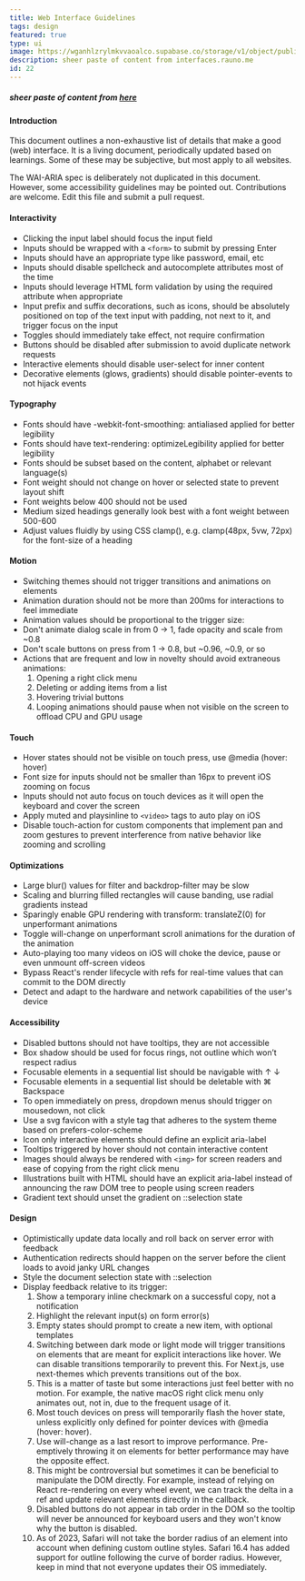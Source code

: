 ```yaml
---
title: Web Interface Guidelines
tags: design
featured: true
type: ui
image: https://wganhlzrylmkvvaoalco.supabase.co/storage/v1/object/public/images/website/grid.webp
description: sheer paste of content from interfaces.rauno.me
id: 22
---
```


##### sheer paste of content from <a href="https://interfaces.rauno.me/" target="_blank" rel="noreferrer">here</a>

#### Introduction

This document outlines a non-exhaustive list of details that make a good (web) interface. It is a living document, periodically updated based on learnings. Some of these may be subjective, but most apply to all websites.

The WAI-ARIA spec is deliberately not duplicated in this document. However, some accessibility guidelines may be pointed out. Contributions are welcome. Edit this file and submit a pull request.

#### Interactivity

- Clicking the input label should focus the input field
- Inputs should be wrapped with a `<form>` to submit by pressing Enter
- Inputs should have an appropriate type like password, email, etc
- Inputs should disable spellcheck and autocomplete attributes most of the time
- Inputs should leverage HTML form validation by using the required attribute when appropriate
- Input prefix and suffix decorations, such as icons, should be absolutely positioned on top of the text input with padding, not next to it, and trigger focus on the input
- Toggles should immediately take effect, not require confirmation
- Buttons should be disabled after submission to avoid duplicate network requests
- Interactive elements should disable user-select for inner content
- Decorative elements (glows, gradients) should disable pointer-events to not hijack events

#### Typography

- Fonts should have -webkit-font-smoothing: antialiased applied for better legibility
- Fonts should have text-rendering: optimizeLegibility applied for better legibility
- Fonts should be subset based on the content, alphabet or relevant language(s)
- Font weight should not change on hover or selected state to prevent layout shift
- Font weights below 400 should not be used
- Medium sized headings generally look best with a font weight between 500-600
- Adjust values fluidly by using CSS clamp(), e.g. clamp(48px, 5vw, 72px) for the font-size of a heading

#### Motion

- Switching themes should not trigger transitions and animations on elements
- Animation duration should not be more than 200ms for interactions to feel immediate
- Animation values should be proportional to the trigger size:
- Don't animate dialog scale in from 0 → 1, fade opacity and scale from ~0.8
- Don't scale buttons on press from 1 → 0.8, but ~0.96, ~0.9, or so
- Actions that are frequent and low in novelty should avoid extraneous animations:
  1.  Opening a right click menu
  2.  Deleting or adding items from a list
  3.  Hovering trivial buttons
  4.  Looping animations should pause when not visible on the screen to offload CPU and GPU usage

#### Touch

- Hover states should not be visible on touch press, use @media (hover: hover)
- Font size for inputs should not be smaller than 16px to prevent iOS zooming on focus
- Inputs should not auto focus on touch devices as it will open the keyboard and cover the screen
- Apply muted and playsinline to `<video>` tags to auto play on iOS
- Disable touch-action for custom components that implement pan and zoom gestures to prevent interference from native behavior like zooming and scrolling

#### Optimizations

- Large blur() values for filter and backdrop-filter may be slow
- Scaling and blurring filled rectangles will cause banding, use radial gradients instead
- Sparingly enable GPU rendering with transform: translateZ(0) for unperformant animations
- Toggle will-change on unperformant scroll animations for the duration of the animation
- Auto-playing too many videos on iOS will choke the device, pause or even unmount off-screen videos
- Bypass React's render lifecycle with refs for real-time values that can commit to the DOM directly
- Detect and adapt to the hardware and network capabilities of the user's device

#### Accessibility

- Disabled buttons should not have tooltips, they are not accessible
- Box shadow should be used for focus rings, not outline which won’t respect radius
- Focusable elements in a sequential list should be navigable with ↑ ↓
- Focusable elements in a sequential list should be deletable with ⌘ Backspace
- To open immediately on press, dropdown menus should trigger on mousedown, not click
- Use a svg favicon with a style tag that adheres to the system theme based on prefers-color-scheme
- Icon only interactive elements should define an explicit aria-label
- Tooltips triggered by hover should not contain interactive content
- Images should always be rendered with `<img>` for screen readers and ease of copying from the right click menu
- Illustrations built with HTML should have an explicit aria-label instead of announcing the raw DOM tree to people using screen readers
- Gradient text should unset the gradient on ::selection state

#### Design

- Optimistically update data locally and roll back on server error with feedback
- Authentication redirects should happen on the server before the client loads to avoid janky URL changes
- Style the document selection state with ::selection
- Display feedback relative to its trigger:
  1. Show a temporary inline checkmark on a successful copy, not a notification
  2. Highlight the relevant input(s) on form error(s)
  3. Empty states should prompt to create a new item, with optional templates
  4. Switching between dark mode or light mode will trigger transitions on elements that are meant for explicit interactions like hover. We can disable transitions temporarily to prevent this. For Next.js, use next-themes which prevents transitions out of the box.
  5. This is a matter of taste but some interactions just feel better with no motion. For example, the native macOS right click menu only animates out, not in, due to the frequent usage of it.
  6. Most touch devices on press will temporarily flash the hover state, unless explicitly only defined for pointer devices with @media (hover: hover).
  7. Use will-change as a last resort to improve performance. Pre-emptively throwing it on elements for better performance may have the opposite effect.
  8. This might be controversial but sometimes it can be beneficial to manipulate the DOM directly. For example, instead of relying on React re-rendering on every wheel event, we can track the delta in a ref and update relevant elements directly in the callback.
  9. Disabled buttons do not appear in tab order in the DOM so the tooltip will never be announced for keyboard users and they won't know why the button is disabled.
  10. As of 2023, Safari will not take the border radius of an element into account when defining custom outline styles. Safari 16.4 has added support for outline following the curve of border radius. However, keep in mind that not everyone updates their OS immediately.
